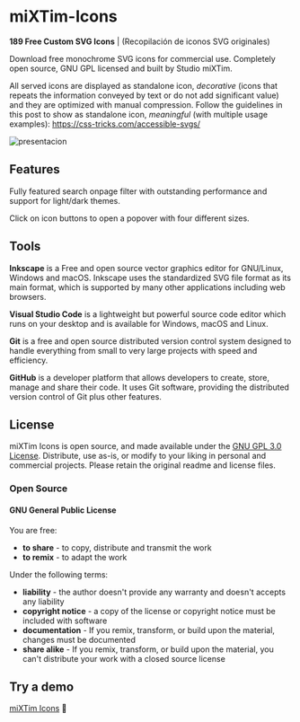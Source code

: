 # miXTim-Icons

**189 Free Custom SVG Icons** | (Recopilación de iconos SVG originales)

Download free monochrome SVG icons for commercial use. Completely open source, GNU GPL licensed and built by Studio miXTim.

All served icons are displayed as standalone icon, *decorative* (icons that repeats the information conveyed by text or do not add significant value) and they are optimized with manual compression. 
Follow the guidelines in this post to show as standalone icon, *meaningful* (with multiple usage examples): https://css-tricks.com/accessible-svgs/

![presentacion](https://github.com/user-attachments/assets/f223cf97-8f9a-4a47-b153-a33c57ddb660)

## Features
Fully featured search onpage filter with outstanding performance and support for light/dark themes.

Click on icon buttons to open a popover with four different sizes.

## Tools
**Inkscape** is a Free and open source vector graphics editor for GNU/Linux, Windows and macOS. Inkscape uses the standardized SVG file format as its main format, which is supported by many other applications including web browsers.

**Visual Studio Code** is a lightweight but powerful source code editor which runs on your desktop and is available for Windows, macOS and Linux.

**Git** is a free and open source distributed version control system designed to handle everything from small to very large projects with speed and efficiency. 

**GitHub** is a developer platform that allows developers to create, store, manage and share their code. It uses Git software, providing the distributed version control of Git plus other features.

## License
miXTim Icons is open source, and made available under the <a href="https://opensource.org/license/gpl-3-0">GNU GPL 3.0 License</a>. Distribute, use as-is, or modify to your liking in personal and commercial projects. Please retain the original readme and license files.

### Open Source
#### GNU General Public License
You are free:
- **to share** - to copy, distribute and transmit the work
- **to remix** - to adapt the work

Under the following terms:
- **liability** - the author doesn't provide any warranty and doesn't accepts any liability
- **copyright notice** - a copy of the license or copyright notice must be included with software
- **documentation** - If you remix, transform, or build upon the material, changes must be documented
- **share alike** - If you remix, transform, or build upon the material, you can't distribute your work with a closed source license

## Try a demo
[miXTim Icons](https://mixtim.github.io/miXTim-icons/) 🔗
